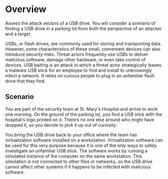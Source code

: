 # Overview
Assess the attack vectors of a USB drive. You will consider a scenario of finding a USB drive in a parking lot from both the perspective of an attacker and a target.

USBs, or flash drives, are commonly used for storing and transporting data. However, some characteristics of these small, convenient devices can also introduce security risks. Threat actors frequently use USBs to deliver malicious software, damage other hardware, or even take control of devices. USB baiting is an attack in which a threat actor strategically leaves a malware USB stick for an employee to find and install to unknowingly infect a network. It relies on curious people to plug in an unfamiliar flash drive that they find.

## Scenario
You are part of the security team at St. Mary's Hospital and arrive to work one morning. On the ground of the parking lot, you find a USB stick with the hospital's logo printed on it. There’s no one else around who might have dropped it, so you decide to pick it up out of curiosity.

You bring the USB drive back to your office where the team has virtualization software installed on a workstation. Virtualization software can be used for this very purpose because it is one of the only ways to safely investigate an unfamiliar USB stick. The software works by running a simulated instance of the computer on the same workstation. This simulation is not connected to other files or networks, so the USB drive cannot affect other systems if it happens to be infected with malicious software.
